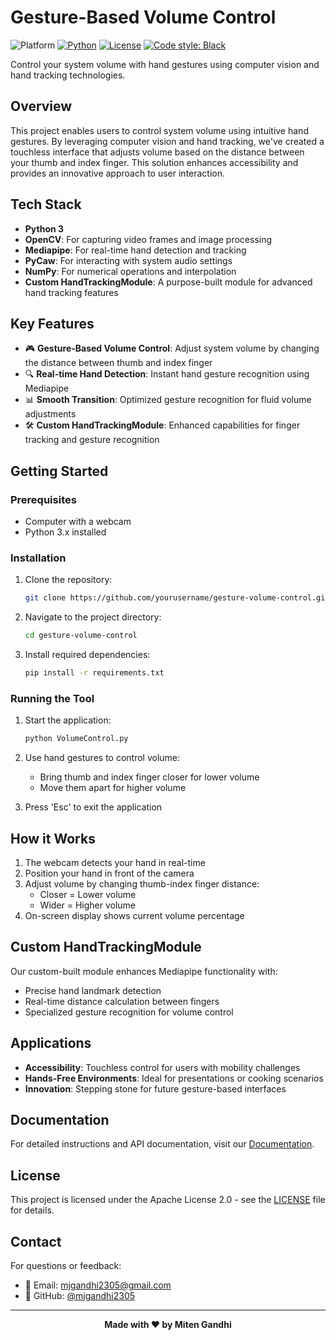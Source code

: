 # Gesture-Based Volume Control

![Platform](https://img.shields.io/badge/Platform-Linux%20%7C%20macOS%20%7C%20Windows-informational)
[![Python](https://img.shields.io/badge/Python-%203.8%20%7C%203.9%20%7C%203.10-informational)](https://www.python.org/)
[![License](https://img.shields.io/badge/License-Apache-green)](./LICENSE)
[![Code style: Black](https://img.shields.io/badge/Code%20style-Black-000.svg)](https://github.com/psf/black)


Control your system volume with hand gestures using computer vision and hand tracking technologies.

## Overview

This project enables users to control system volume using intuitive hand gestures. By leveraging computer vision and hand tracking, we've created a touchless interface that adjusts volume based on the distance between your thumb and index finger. This solution enhances accessibility and provides an innovative approach to user interaction.

## Tech Stack

- **Python 3**
- **OpenCV**: For capturing video frames and image processing
- **Mediapipe**: For real-time hand detection and tracking
- **PyCaw**: For interacting with system audio settings
- **NumPy**: For numerical operations and interpolation
- **Custom HandTrackingModule**: A purpose-built module for advanced hand tracking features

## Key Features

- 🎮 **Gesture-Based Volume Control**: Adjust system volume by changing the distance between thumb and index finger
- 🔍 **Real-time Hand Detection**: Instant hand gesture recognition using Mediapipe
- 📊 **Smooth Transition**: Optimized gesture recognition for fluid volume adjustments
- 🛠️ **Custom HandTrackingModule**: Enhanced capabilities for finger tracking and gesture recognition

## Getting Started

### Prerequisites

- Computer with a webcam
- Python 3.x installed

### Installation

1. Clone the repository:
   ```bash
   git clone https://github.com/yourusername/gesture-volume-control.git
   ```

2. Navigate to the project directory:
   ```bash
   cd gesture-volume-control
   ```

3. Install required dependencies:
   ```bash
   pip install -r requirements.txt
   ```

### Running the Tool

1. Start the application:
   ```bash
   python VolumeControl.py
   ```

2. Use hand gestures to control volume:
   - Bring thumb and index finger closer for lower volume
   - Move them apart for higher volume

3. Press 'Esc' to exit the application

## How it Works

1. The webcam detects your hand in real-time
2. Position your hand in front of the camera
3. Adjust volume by changing thumb-index finger distance:
   - Closer = Lower volume
   - Wider = Higher volume
4. On-screen display shows current volume percentage

## Custom HandTrackingModule

Our custom-built module enhances Mediapipe functionality with:
- Precise hand landmark detection
- Real-time distance calculation between fingers
- Specialized gesture recognition for volume control

## Applications

- **Accessibility**: Touchless control for users with mobility challenges
- **Hands-Free Environments**: Ideal for presentations or cooking scenarios
- **Innovation**: Stepping stone for future gesture-based interfaces

## Documentation

For detailed instructions and API documentation, visit our [Documentation](link-to-your-documentation).

## License

This project is licensed under the Apache License 2.0 - see the [LICENSE](LICENSE) file for details.

## Contact

For questions or feedback:
- 📧 Email: mjgandhi2305@gmail.com
- 🐙 GitHub: [@mjgandhi2305](https://github.com/mjgandhi2305)

---

<div align="center">

**Made with ❤️ by Miten Gandhi**

</div>
